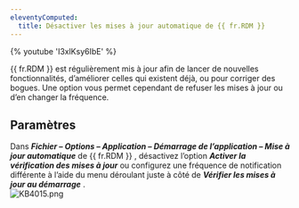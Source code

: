```yaml
---
eleventyComputed:
  title: Désactiver les mises à jour automatique de {{ fr.RDM }}
---
```

{% youtube 'I3xlKsy6IbE' %}  

{{ fr.RDM }} est régulièrement mis à jour afin de lancer de nouvelles fonctionnalités, d’améliorer celles qui existent déjà, ou pour corriger des bogues. Une option vous permet cependant de refuser les mises à jour ou d’en changer la fréquence. 
## Paramètres 
Dans ***Fichier – Options – Application – Démarrage de l’application – Mise à jour automatique*** de {{ fr.RDM }} , désactivez l’option ***Activer la vérification des mises à jour*** ou configurez une fréquence de notification différente à l’aide du menu déroulant juste à côté de ***Vérifier les mises à jour au démarrage*** .  
![KB4015.png](/img/fr/kb/KB4015.png) 

